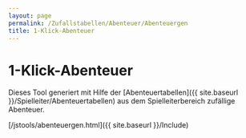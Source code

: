 ```yaml
---
layout: page
permalink: /Zufallstabellen/Abenteuer/Abenteuergen
title: 1-Klick-Abenteuer
---
```


# 1-Klick-Abenteuer

Dieses Tool generiert mit Hilfe der [Abenteuertabellen]({{ site.baseurl }}/Spielleiter/Abenteuertabellen) aus dem Spielleiterbereich zufällige Abenteuer.

[/jstools/abenteuergen.html]({{ site.baseurl }}/Include)
